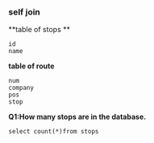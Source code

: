 ### self join

**table of stops **
```
id
name
```

**table of route**
```
num
company
pos
stop
```

**Q1:How many stops are in the database.**
```
select count(*)from stops 
```

